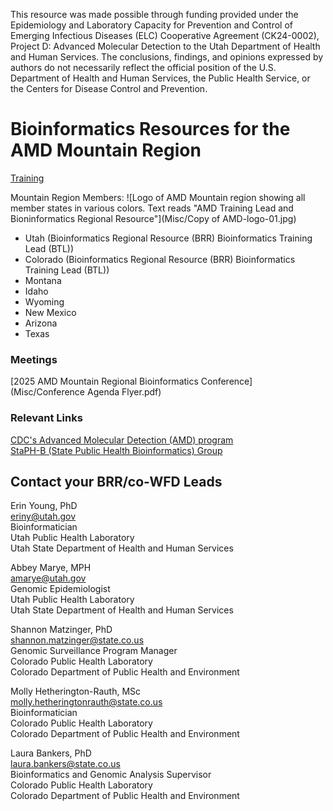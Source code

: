 This resource was made possible through funding provided under the Epidemiology and Laboratory Capacity for Prevention and Control of Emerging Infectious Diseases (ELC) Cooperative Agreement (CK24-0002), Project D: Advanced Molecular Detection to the Utah Department of Health and Human Services. The conclusions, findings, and opinions expressed by authors do not necessarily reflect the official position of the U.S. Department of Health and Human Services, the Public Health Service, or the Centers for Disease Control and Prevention.

# Bioinformatics Resources for the AMD Mountain Region
[Training](Training/Training.md)

Mountain Region Members:
![Logo of AMD Mountain region showing all member states in various colors. Text reads "AMD Training Lead and Bioninformatics Regional Resource"](Misc/Copy of AMD-logo-01.jpg)
* Utah (Bioinformatics Regional Resource (BRR) Bioinformatics Training Lead (BTL))
* Colorado (Bioinformatics Regional Resource (BRR) Bioinformatics Training Lead (BTL))
* Montana
* Idaho
* Wyoming
* New Mexico
* Arizona
* Texas

### Meetings
[2025 AMD Mountain Regional Bioinformatics Conference](Misc/Conference Agenda Flyer.pdf)

### Relevant Links
[CDC's Advanced Molecular Detection (AMD) program](https://www.cdc.gov/amd/who-we-are/index.html)\
[StaPH-B (State Public Health Bioinformatics) Group](https://linktr.ee/staphb)

## Contact your BRR/co-WFD Leads
Erin Young, PhD\
eriny@utah.gov\
Bioinformatician\
Utah Public Health Laboratory\
Utah State Department of Health and Human Services

Abbey Marye, MPH\
amarye@utah.gov\
Genomic Epidemiologist\
Utah Public Health Laboratory\
Utah State Department of Health and Human Services

Shannon Matzinger, PhD\
shannon.matzinger@state.co.us\
Genomic Surveillance Program Manager\
Colorado Public Health Laboratory\
Colorado Department of Public Health and Environment

Molly Hetherington-Rauth, MSc\
molly.hetheringtonrauth@state.co.us\
Bioinformatician\
Colorado Public Health Laboratory\
Colorado Department of Public Health and Environment

Laura Bankers, PhD\
laura.bankers@state.co.us\
Bioinformatics and Genomic Analysis Supervisor\
Colorado Public Health Laboratory\
Colorado Department of Public Health and Environment
